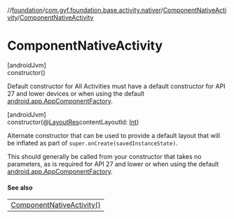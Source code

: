 //[foundation](../../../index.md)/[com.gyf.foundation.base.activity.nativer](../index.md)/[ComponentNativeActivity](index.md)/[ComponentNativeActivity](-component-native-activity.md)

# ComponentNativeActivity

[androidJvm]\
constructor()

Default constructor for All Activities must have a default constructor for API 27 and lower devices or when using the default [android.app.AppComponentFactory](https://developer.android.com/reference/kotlin/android/app/AppComponentFactory.html).

[androidJvm]\
constructor(@[LayoutRes](https://developer.android.com/reference/kotlin/androidx/annotation/LayoutRes.html)contentLayoutId: [Int](https://kotlinlang.org/api/core/kotlin-stdlib/kotlin/-int/index.html))

Alternate constructor that can be used to provide a default layout that will be inflated as part of `super.onCreate(savedInstanceState)`. 

This should generally be called from your constructor that takes no parameters, as is required for API 27 and lower or when using the default [android.app.AppComponentFactory](https://developer.android.com/reference/kotlin/android/app/AppComponentFactory.html).

#### See also

| |
|---|
| [ComponentNativeActivity()](-component-native-activity.md) |